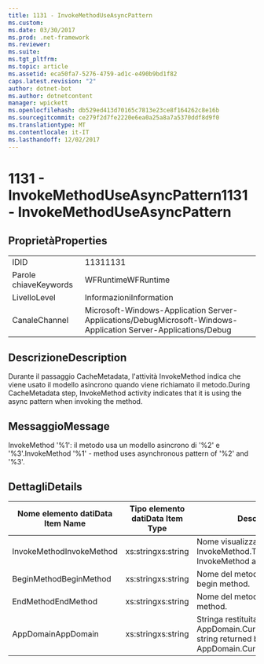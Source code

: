 ```yaml
---
title: 1131 - InvokeMethodUseAsyncPattern
ms.custom: 
ms.date: 03/30/2017
ms.prod: .net-framework
ms.reviewer: 
ms.suite: 
ms.tgt_pltfrm: 
ms.topic: article
ms.assetid: eca50fa7-5276-4759-ad1c-e490b9bd1f82
caps.latest.revision: "2"
author: dotnet-bot
ms.author: dotnetcontent
manager: wpickett
ms.openlocfilehash: db529ed413d70165c7813e23ce8f164262c8e16b
ms.sourcegitcommit: ce279f2d7fe2220e6ea0a25a8a7a5370ddf8d9f0
ms.translationtype: MT
ms.contentlocale: it-IT
ms.lasthandoff: 12/02/2017
---
```

# <a name="1131---invokemethoduseasyncpattern"></a><span data-ttu-id="596bf-102">1131 - InvokeMethodUseAsyncPattern</span><span class="sxs-lookup"><span data-stu-id="596bf-102">1131 - InvokeMethodUseAsyncPattern</span></span>
## <a name="properties"></a><span data-ttu-id="596bf-103">Proprietà</span><span class="sxs-lookup"><span data-stu-id="596bf-103">Properties</span></span>  
  
|||  
|-|-|  
|<span data-ttu-id="596bf-104">ID</span><span class="sxs-lookup"><span data-stu-id="596bf-104">ID</span></span>|<span data-ttu-id="596bf-105">1131</span><span class="sxs-lookup"><span data-stu-id="596bf-105">1131</span></span>|  
|<span data-ttu-id="596bf-106">Parole chiave</span><span class="sxs-lookup"><span data-stu-id="596bf-106">Keywords</span></span>|<span data-ttu-id="596bf-107">WFRuntime</span><span class="sxs-lookup"><span data-stu-id="596bf-107">WFRuntime</span></span>|  
|<span data-ttu-id="596bf-108">Livello</span><span class="sxs-lookup"><span data-stu-id="596bf-108">Level</span></span>|<span data-ttu-id="596bf-109">Informazioni</span><span class="sxs-lookup"><span data-stu-id="596bf-109">Information</span></span>|  
|<span data-ttu-id="596bf-110">Canale</span><span class="sxs-lookup"><span data-stu-id="596bf-110">Channel</span></span>|<span data-ttu-id="596bf-111">Microsoft-Windows-Application Server-Applications/Debug</span><span class="sxs-lookup"><span data-stu-id="596bf-111">Microsoft-Windows-Application Server-Applications/Debug</span></span>|  
  
## <a name="description"></a><span data-ttu-id="596bf-112">Descrizione</span><span class="sxs-lookup"><span data-stu-id="596bf-112">Description</span></span>  
 <span data-ttu-id="596bf-113">Durante il passaggio CacheMetadata, l'attività InvokeMethod indica che viene usato il modello asincrono quando viene richiamato il metodo.</span><span class="sxs-lookup"><span data-stu-id="596bf-113">During CacheMetadata step, InvokeMethod activity indicates that it is using the async pattern when invoking the method.</span></span>  
  
## <a name="message"></a><span data-ttu-id="596bf-114">Messaggio</span><span class="sxs-lookup"><span data-stu-id="596bf-114">Message</span></span>  
 <span data-ttu-id="596bf-115">InvokeMethod '%1': il metodo usa un modello asincrono di '%2' e '%3'.</span><span class="sxs-lookup"><span data-stu-id="596bf-115">InvokeMethod '%1' - method uses asynchronous pattern of '%2' and '%3'.</span></span>  
  
## <a name="details"></a><span data-ttu-id="596bf-116">Dettagli</span><span class="sxs-lookup"><span data-stu-id="596bf-116">Details</span></span>  
  
|<span data-ttu-id="596bf-117">Nome elemento dati</span><span class="sxs-lookup"><span data-stu-id="596bf-117">Data Item Name</span></span>|<span data-ttu-id="596bf-118">Tipo elemento dati</span><span class="sxs-lookup"><span data-stu-id="596bf-118">Data Item Type</span></span>|<span data-ttu-id="596bf-119">Descrizione</span><span class="sxs-lookup"><span data-stu-id="596bf-119">Description</span></span>|  
|--------------------|--------------------|-----------------|  
|<span data-ttu-id="596bf-120">InvokeMethod</span><span class="sxs-lookup"><span data-stu-id="596bf-120">InvokeMethod</span></span>|<span data-ttu-id="596bf-121">xs:string</span><span class="sxs-lookup"><span data-stu-id="596bf-121">xs:string</span></span>|<span data-ttu-id="596bf-122">Nome visualizzato dell'attività InvokeMethod.</span><span class="sxs-lookup"><span data-stu-id="596bf-122">The display name of the InvokeMethod activity.</span></span>|  
|<span data-ttu-id="596bf-123">BeginMethod</span><span class="sxs-lookup"><span data-stu-id="596bf-123">BeginMethod</span></span>|<span data-ttu-id="596bf-124">xs:string</span><span class="sxs-lookup"><span data-stu-id="596bf-124">xs:string</span></span>|<span data-ttu-id="596bf-125">Nome del metodo Begin.</span><span class="sxs-lookup"><span data-stu-id="596bf-125">The name of the begin method.</span></span>|  
|<span data-ttu-id="596bf-126">EndMethod</span><span class="sxs-lookup"><span data-stu-id="596bf-126">EndMethod</span></span>|<span data-ttu-id="596bf-127">xs:string</span><span class="sxs-lookup"><span data-stu-id="596bf-127">xs:string</span></span>|<span data-ttu-id="596bf-128">Nome del metodo End.</span><span class="sxs-lookup"><span data-stu-id="596bf-128">The name of the end method.</span></span>|  
|<span data-ttu-id="596bf-129">AppDomain</span><span class="sxs-lookup"><span data-stu-id="596bf-129">AppDomain</span></span>|<span data-ttu-id="596bf-130">xs:string</span><span class="sxs-lookup"><span data-stu-id="596bf-130">xs:string</span></span>|<span data-ttu-id="596bf-131">Stringa restituita da AppDomain.CurrentDomain.FriendlyName.</span><span class="sxs-lookup"><span data-stu-id="596bf-131">The string returned by AppDomain.CurrentDomain.FriendlyName.</span></span>|
